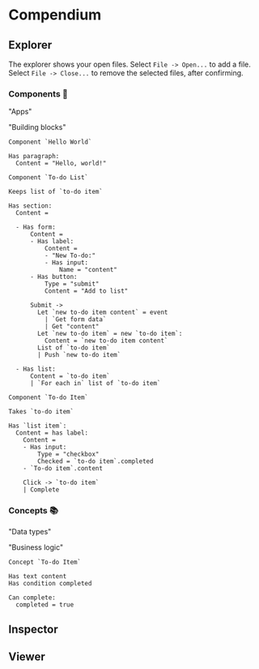 # Compendium

## Explorer

The explorer shows your open files. Select `File -> Open...` to add a file. Select `File -> Close...` to remove the selected files, after confirming.

### Components 🧱

"Apps"

"Building blocks"

```
Component `Hello World`

Has paragraph:
  Content = "Hello, world!"

```

```
Component `To-do List`

Keeps list of `to-do item`

Has section:
  Content =

  - Has form:
      Content =
      - Has label:
          Content =
          - "New To-do:"
          - Has input:
              Name = "content"
      - Has button:
          Type = "submit"
          Content = "Add to list"

      Submit ->
        Let `new to-do item content` = event
          | `Get form data`
          | Get "content"
        Let `new to-do item` = new `to-do item`:
          Content = `new to-do item content`
        List of `to-do item`
        | Push `new to-do item`

  - Has list:
      Content = `to-do item`
      | `For each in` list of `to-do item`

```

```
Component `To-do Item`

Takes `to-do item`

Has `list item`:
  Content = has label:
    Content =
    - Has input:
        Type = "checkbox"
        Checked = `to-do item`.completed
    - `To-do item`.content

    Click -> `to-do item`
    | Complete

```

### Concepts 📚

"Data types"

"Business logic"

```
Concept `To-do Item`

Has text content
Has condition completed

Can complete:
  completed = true

```

## Inspector

## Viewer

